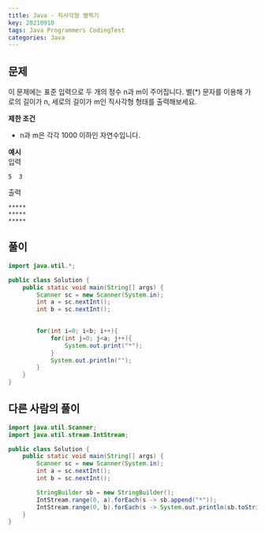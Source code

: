 ```yaml
---
title: Java - 직사각형 별찍기
key: 20210910
tags: Java Programmers CodingTest
categories: Java
---
```


## 문제

이 문제에는 표준 입력으로 두 개의 정수 n과 m이 주어집니다.
별(*) 문자를 이용해 가로의 길이가 n, 세로의 길이가 m인 직사각형 형태를 출력해보세요.

**제한 조건**  
* n과 m은 각각 1000 이하인 자연수입니다.  

**예시**  
입력  

~~~
5  3
~~~

출력  

~~~
*****
*****
*****
~~~


## 풀이
~~~java
import java.util.*;

public class Solution {
    public static void main(String[] args) {
        Scanner sc = new Scanner(System.in);
        int a = sc.nextInt();
        int b = sc.nextInt();

        
        for(int i=0; i<b; i++){
            for(int j=0; j<a; j++){
                System.out.print("*");
            }
            System.out.println("");
        }
    }
}
~~~

## 다른 사람의 풀이
~~~java
import java.util.Scanner;
import java.util.stream.IntStream;

public class Solution {
    public static void main(String[] args) {
        Scanner sc = new Scanner(System.in);
        int a = sc.nextInt();
        int b = sc.nextInt();

        StringBuilder sb = new StringBuilder();
        IntStream.range(0, a).forEach(s -> sb.append("*"));
        IntStream.range(0, b).forEach(s -> System.out.println(sb.toString()));
    }
}
~~~